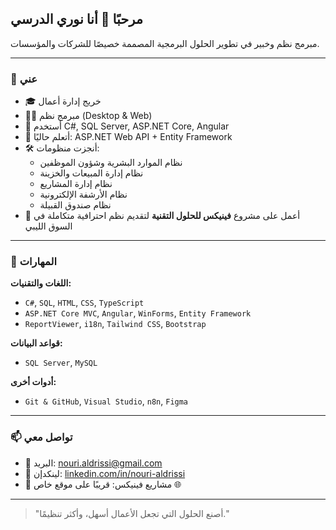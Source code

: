 ## مرحبًا 👋 أنا نوري الدرسي

مبرمج نظم وخبير في تطوير الحلول البرمجية المصممة خصيصًا للشركات والمؤسسات.

---

### 💼 عني

- 🎓 خريج إدارة أعمال  
- 🧑‍💻 مبرمج نظم (Desktop & Web)
- 🔧 أستخدم C#, SQL Server, ASP.NET Core, Angular  
- 🧠 أتعلم حاليًا: ASP.NET Web API + Entity Framework  
- 🛠️ أنجزت منظومات:  
  - نظام الموارد البشرية وشؤون الموظفين  
  - نظام إدارة المبيعات والخزينة  
  - نظام إدارة المشاريع  
  - نظام الأرشفة الإلكترونية  
  - نظام صندوق القبيلة  
- 🦾 أعمل على مشروع **فينيكس للحلول التقنية** لتقديم نظم احترافية متكاملة في السوق الليبي  

---

### 🚀 المهارات

**اللغات والتقنيات:**
- `C#`, `SQL`, `HTML`, `CSS`, `TypeScript`
- `ASP.NET Core MVC`, `Angular`, `WinForms`, `Entity Framework`
- `ReportViewer`, `i18n`, `Tailwind CSS`, `Bootstrap`

**قواعد البيانات:**
- `SQL Server`, `MySQL`

**أدوات أخرى:**
- `Git & GitHub`, `Visual Studio`, `n8n`, `Figma`

---

### 📫 تواصل معي

- 📧 البريد: [nouri.aldrissi@gmail.com](mailto:nouri.aldrissi@gmail.com)  
- 💼 لينكدإن: [linkedin.com/in/nouri-aldrissi](https://linkedin.com/in/nouri-aldrissi)  
- 🧠 مشاريع فينيكس: قريبًا على موقع خاص 🌐  

---

> "أصنع الحلول التي تجعل الأعمال أسهل، وأكثر تنظيمًا."

